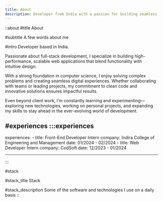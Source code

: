 ```yaml
---
title: About
description: Developer from India with a passion for building seamless, high-performance web applications. I specialize in full-stack development, combining clean code, intuitive design, and scalable solutions to create impactful digital experiences. Constantly exploring new technologies, I craft innovative solutions that blend efficiency with creativity.
---
```


::about
#title
About

#subtitle
A few words about me

#intro
Developer based in India.  

 Passionate about full-stack development, I specialize in building high-performance, scalable
web applications that blend functionality with intuitive design.  

 With a strong foundation in computer science, I enjoy solving complex problems and creating
seamless digital experiences. Whether collaborating with teams or leading projects, my
commitment to clean code and innovative solutions ensures impactful results.  

 Even beyond client work, I’m constantly learning and experimenting—exploring new
technologies, working on personal projects, and expanding my skills to stay ahead in the ever-evolving world of development.

#experiences
  :::experiences
  ---
  experiences: 
    - title: Front-End Developer Intern
      company: Indira College of Engineering and Management
      date: 01/2024 - 02/2024
    - title: Web Developer Intern
      company: CodSoft
      date: 12/2023 - 01/2024
    
  ---
  :::

#stack

#stack_title
Stack

#stack_description
Some of the software and technologies I use on a daily basis
::

